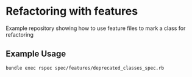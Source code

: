 # Refactoring with features

Example repository showing how to use feature files to mark a class for refactoring


## Example Usage

```
bundle exec rspec spec/features/deprecated_classes_spec.rb
```